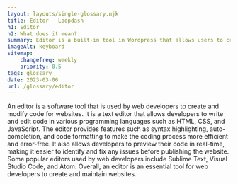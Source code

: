 ```yaml
--- 
layout: layouts/single-glossary.njk
title: Editor - Loopdash
h1: Editor
h2: What does it mean?
summary: Editor is a built-in tool in Wordpress that allows users to create and edit content for their website without the need for coding knowledge.
imageAlt: keyboard
sitemap:
	changefreq: weekly
	priority: 0.5
tags: glossary
date: 2023-03-06
url: /glossary/editor
---
```


An editor is a software tool that is used by web developers to create and modify code for websites. It is a text editor that allows developers to write and edit code in various programming languages such as HTML, CSS, and JavaScript. The editor provides features such as syntax highlighting, auto-completion, and code formatting to make the coding process more efficient and error-free. It also allows developers to preview their code in real-time, making it easier to identify and fix any issues before publishing the website. Some popular editors used by web developers include Sublime Text, Visual Studio Code, and Atom. Overall, an editor is an essential tool for web developers to create and maintain websites.